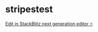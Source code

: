 # stripestest

[Edit in StackBlitz next generation editor ⚡️](https://stackblitz.com/~/github.com/Noahmaman/stripestest)